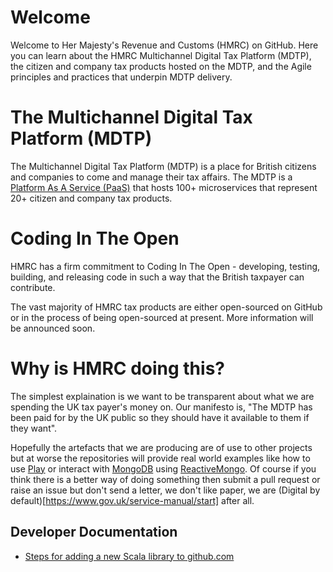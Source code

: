 ---
---

# Welcome

Welcome to Her Majesty's Revenue and Customs (HMRC) on GitHub. Here you can learn about the HMRC Multichannel Digital Tax Platform (MDTP), the citizen and company tax products hosted on the MDTP, and the Agile principles and practices that underpin MDTP delivery.

# The Multichannel Digital Tax Platform (MDTP)

The Multichannel Digital Tax Platform (MDTP) is a place for British citizens and companies to come and manage their tax affairs. The MDTP is a [Platform As A Service (PaaS)](https://en.wikipedia.org/wiki/Platform_as_a_service) that hosts 100+ microservices that represent 20+ citizen and company tax products.

# Coding In The Open

HMRC has a firm commitment to Coding In The Open - developing, testing, building, and releasing code in such a way that the British taxpayer can contribute.

The vast majority of HMRC tax products are either open-sourced on GitHub or in the process of being open-sourced at present. More information will be announced soon.

# Why is HMRC doing this? 

The simplest explaination is we want to be transparent about what we are spending the UK tax payer's money on. Our manifesto is, "The MDTP has been paid for by the UK public so they should have it available to them if they want". 

Hopefully the artefacts that we are producing are of use to other projects but at worse the repositories will provide real world examples like how to use [Play](https://playframework.com/) or interact with [MongoDB](https://www.mongodb.org/) using [ReactiveMongo](http://reactivemongo.org/). Of course if you think there is a better way of doing something then submit a pull request or raise an issue but don't send a letter, we don't like paper, we are (Digital by default)[https://www.gov.uk/service-manual/start] after all.

## Developer Documentation

+ [Steps for adding a new Scala library to github.com](/adding-a-new-scala-library-to-github.html)
